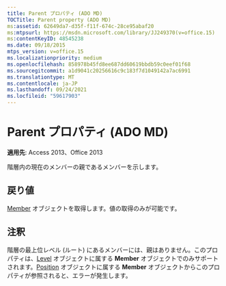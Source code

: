 ```yaml
---
title: Parent プロパティ (ADO MD)
TOCTitle: Parent property (ADO MD)
ms:assetid: 62649da7-d35f-f11f-674c-28ce95abaf20
ms:mtpsurl: https://msdn.microsoft.com/library/JJ249370(v=office.15)
ms:contentKeyID: 48545238
ms.date: 09/18/2015
mtps_version: v=office.15
ms.localizationpriority: medium
ms.openlocfilehash: 858978b45fd8ee687dd60619bbdb59c0eef01f68
ms.sourcegitcommit: a1d9041c20256616c9c183f7d1049142a7ac6991
ms.translationtype: MT
ms.contentlocale: ja-JP
ms.lasthandoff: 09/24/2021
ms.locfileid: "59617903"
---
```

# <a name="parent-property-ado-md"></a>Parent プロパティ (ADO MD)


**適用先**: Access 2013、Office 2013

階層内の現在のメンバーの親であるメンバーを示します。

## <a name="return-values"></a>戻り値

[Member](member-object-ado-md.md) オブジェクトを取得します。値の取得のみが可能です。

## <a name="remarks"></a>注釈

階層の最上位レベル (ルート) にあるメンバーには、親はありません。このプロパティは、[Level](level-object-ado-md.md) オブジェクトに属する **Member** オブジェクトでのみサポートされます。[Position](position-object-ado-md.md) オブジェクトに属する **Member** オブジェクトからこのプロパティが参照されると、エラーが発生します。

